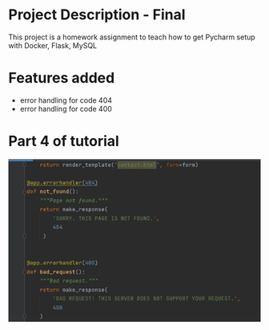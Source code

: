 # Project Description - Final
This project is a homework assignment to teach how to get Pycharm setup with Docker, Flask, MySQL
# Features added
* error handling for code 404
* error handling for code 400
# Part 4 of tutorial
![error routes](screenshots/Screenshot%20(17).png)
